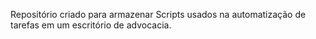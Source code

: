 Repositório criado para armazenar Scripts usados na automatização de tarefas em um escritório de advocacia.
